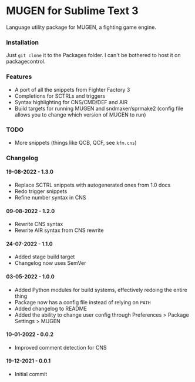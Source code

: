 # MUGEN for Sublime Text 3

Language utility package for MUGEN, a fighting game engine.

### Installation

Just `git clone` it to the Packages folder. I can't be bothered to host it on packagecontrol.

### Features

- A port of all the snippets from Fighter Factory 3
- Completions for SCTRLs and triggers
- Syntax highlighting for CNS/CMD/DEF and AIR
- Build targets for running MUGEN and sndmaker/sprmake2 (config file allows you to change which version of MUGEN to run)

### TODO

- More snippets (things like QCB, QCF, see `kfm.cns`)

### Changelog

#### 19-08-2022 - 1.3.0
- Replace SCTRL snippets with autogenerated ones from 1.0 docs
- Redo trigger snippets
- Refine number syntax in CNS 

#### 09-08-2022 - 1.2.0
- Rewrite CNS syntax
- Rewrite AIR syntax from CNS rewrite

#### 24-07-2022 - 1.1.0
- Added stage build target
- Changelog now uses SemVer

#### 03-05-2022 - 1.0.0
- Added Python modules for build systems, effectively redoing the entire thing
- Package now has a config file instead of relying on `PATH`
- Added changelog to README
- Added the ability to change user config through Preferences > Package Settings > MUGEN

#### 10-01-2022 - 0.0.2
- Improved comment detection for CNS

#### 19-12-2021 - 0.0.1
- Initial commit
